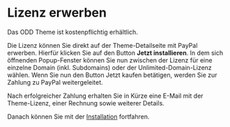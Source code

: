 
# Lizenz erwerben

Das ODD Theme ist kostenpflichtig erhältlich.

Die Lizenz können Sie direkt auf der Theme-Detailseite mit PayPal erwerben. Hierfür klicken Sie auf den Button **Jetzt installieren**. In dem sich öffnenden Popup-Fenster können Sie nun zwischen der Lizenz für eine einzelne Domain (inkl. Subdomains) oder der Unlimited-Domain-Lizenz wählen. Wenn Sie nun den Button Jetzt kaufen betätigen, werden Sie zur Zahlung zu PayPal weitergeleitet.

Nach erfolgreicher Zahlung erhalten Sie in Kürze eine E-Mail mit der Theme-Lizenz, einer Rechnung sowie weiterer Details.

Danach können Sie mit der [Installation](/odd-installation.md) fortfahren.